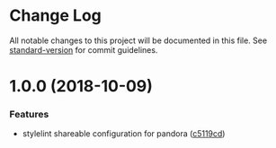 # Change Log

All notable changes to this project will be documented in this file. See [standard-version](https://github.com/conventional-changelog/standard-version) for commit guidelines.

<a name="1.0.0"></a>
# 1.0.0 (2018-10-09)


### Features

* stylelint shareable configuration for pandora ([c5119cd](https://github.com/pandolajs/stylelint-config-pandora/commit/c5119cd))
